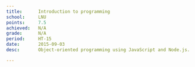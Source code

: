 ```yaml
---
title:      Introduction to programming
school:     LNU
points:     7.5
achieved:   N/A
grade:      N/A
period:     HT-15
date:       2015-09-03
desc:       Object-oriented programming using JavaScript and Node.js.

---
```

